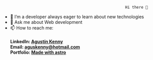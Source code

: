                                             	          Hi there 👋



- 👯 I’m a developer always eager to learn about new technologies
- 💬 Ask me about Web development
- 📫 How to reach me:<h4> LinkedIn: [Agustín Kenny](https://www.linkedin.com/in/agustín-kenny)<br/>Email: [aguskenny@hotmail.com](mailto:aguskenny@hotmail.com)<br/>
	  Portfolio: [Made with astro](https://portfolio-agustin-kenny.vercel.app)<br/></h4>


